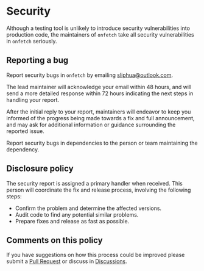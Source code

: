 # Security

Although a testing tool is unlikely to introduce security vulnerabilities into production code, the maintainers of `onfetch` take all security vulnerabilities in `onfetch` seriously.

## Reporting a bug

Report security bugs in `onfetch` by emailing [sliphua@outlook.com](mailto:sliphua@outlook.com).

The lead maintainer will acknowledge your email within 48 hours, and will send a more detailed response within 72 hours indicating the next steps in handling your report.

After the initial reply to your report, maintainers will endeavor to keep you informed of the progress being made towards a fix and full announcement, and may ask for additional information or guidance surrounding the reported issue.

Report security bugs in dependencies to the person or team maintaining the dependency.

## Disclosure policy

The security report is assigned a primary handler when received. This
  person will coordinate the fix and release process, involving the following steps:

- Confirm the problem and determine the affected versions.
- Audit code to find any potential similar problems.
- Prepare fixes and release as fast as possible.

## Comments on this policy

If you have suggestions on how this process could be improved please submit a
[Pull Request](https://github.com/PaperStrike/onfetch/pulls) or
discuss in [Discussions](https://github.com/PaperStrike/onfetch/discussions).
